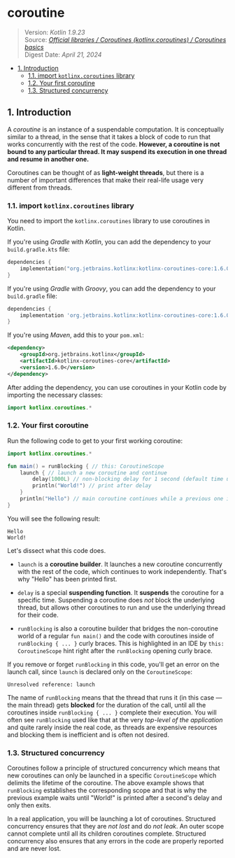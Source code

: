 # coroutine <!-- omit in toc -->

> Version: *Kotlin 1.9.23*  
> Source: [*Official libraries / Coroutines (kotlinx.coroutines) / Coroutines basics*](https://kotlinlang.org/docs/coroutines-basics.html)  
> Digest Date: *April 21, 2024*  

- [1. Introduction](#1-introduction)
  - [1.1. import `kotlinx.coroutines` library](#11-import-kotlinxcoroutines-library)
  - [1.2. Your first coroutine](#12-your-first-coroutine)
  - [1.3. Structured concurrency](#13-structured-concurrency)

## 1. Introduction

A *coroutine* is an instance of a suspendable computation. It is conceptually similar to a thread, in the sense that it takes a block of code to run that works concurrently with the rest of the code. **However, a coroutine is not bound to any particular thread. It may suspend its execution in one thread and resume in another one.**

Coroutines can be thought of as **light-weight threads**, but there is a number of important differences that make their real-life usage very different from threads.

### 1.1. import `kotlinx.coroutines` library

You need to import the `kotlinx.coroutines` library to use coroutines in Kotlin.

If you're using *Gradle* with *Kotlin*, you can add the dependency to your `build.gradle.kts` file:

```kotlin
dependencies {
    implementation("org.jetbrains.kotlinx:kotlinx-coroutines-core:1.6.0")
}
```

If you're using *Gradle* with *Groovy*, you can add the dependency to your `build.gradle` file:

```groovy
dependencies {
    implementation 'org.jetbrains.kotlinx:kotlinx-coroutines-core:1.6.0'
}
```

If you're using *Maven*, add this to your `pom.xml`:

```xml
<dependency>
    <groupId>org.jetbrains.kotlinx</groupId>
    <artifactId>kotlinx-coroutines-core</artifactId>
    <version>1.6.0</version>
</dependency>
```

After adding the dependency, you can use coroutines in your Kotlin code by importing the necessary classes:

```kotlin
import kotlinx.coroutines.*
```

### 1.2. Your first coroutine

Run the following code to get to your first working coroutine:

```kotlin
import kotlinx.coroutines.*

fun main() = runBlocking { // this: CoroutineScope
    launch { // launch a new coroutine and continue
        delay(1000L) // non-blocking delay for 1 second (default time unit is ms)
        println("World!") // print after delay
    }
    println("Hello") // main coroutine continues while a previous one is delayed
}
```

You will see the following result:

```console
Hello
World!
```

Let's dissect what this code does.

- `launch` is a **coroutine builder**. It launches a new coroutine concurrently with the rest of the code, which continues to work independently. That's why "Hello" has been printed first.

- `delay` is a special **suspending function**. It **suspends** the coroutine for a specific time. Suspending a coroutine does *not* block the underlying thread, but allows other coroutines to run and use the underlying thread for their code.

- `runBlocking` is also a coroutine builder that bridges the non-coroutine world of a regular `fun main()` and the code with coroutines inside of `runBlocking { ... }` curly braces. This is highlighted in an IDE by `this: CoroutineScope` hint right after the `runBlocking` opening curly brace.

If you remove or forget `runBlocking` in this code, you'll get an error on the launch call, since `launch` is declared only on the `CoroutineScope`:

```console
Unresolved reference: launch
```

The name of `runBlocking` means that the thread that runs it (in this case — the main thread) gets **blocked** for the duration of the call, until all the coroutines inside `runBlocking { ... }` complete their execution. You will often see `runBlocking` used like that at the very *top-level of the application* and quite rarely inside the real code, as threads are expensive resources and blocking them is inefficient and is often not desired.

### 1.3. Structured concurrency

Coroutines follow a principle of structured concurrency which means that new coroutines can only be launched in a specific `CoroutineScope` which delimits the lifetime of the coroutine. The above example shows that `runBlocking` establishes the corresponding scope and that is why the previous example waits until "World!" is printed after a second's delay and only then exits.

In a real application, you will be launching a lot of coroutines. Structured concurrency ensures that they are *not lost* and do *not leak*. An outer scope cannot complete until all its children coroutines complete. Structured concurrency also ensures that any errors in the code are properly reported and are never lost.
